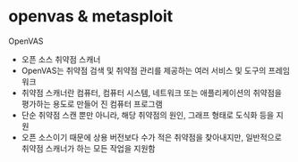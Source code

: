 # openvas  & metasploit 

OpenVAS

- 오픈 소스 취약점 스캐너
- OpenVAS는 취약점 검색 및 취약점 관리를 제공하는 여러 서비스 및 도구의 프레임워크
- 취약점 스캐너란 컴퓨터, 컴퓨터 시스템, 네트워크 또는 애플리케이션의 취약점을 평가하는 용도로 만들어 진 컴퓨터 프로그램
- 단순 취약점 스캔 뿐만 아니라, 해당 취약점의 원인, 그래프 형태로 도식화 등을 지원
- 오픈 소스이기 때문에 상용 버전보다 수가 적은 취약점을 찾아내지만, 일반적으로 취약점 스캐너가 하는 모든 작업을 지원함

<br>

